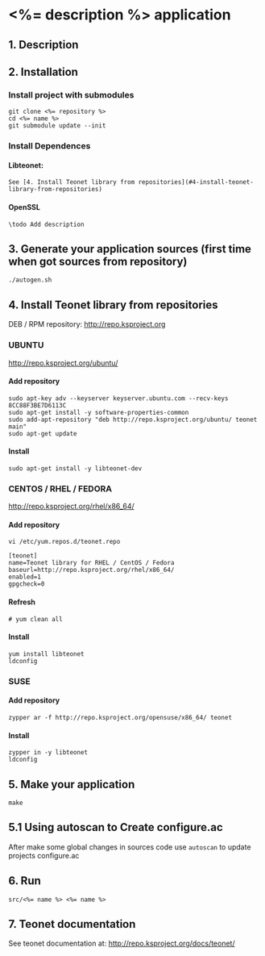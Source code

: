 # <%= description %> application

## 1. Description



## 2. Installation

### Install project with submodules

    git clone <%= repository %>
    cd <%= name %>
    git submodule update --init

### Install Dependences


#### Libteonet:

    See [4. Install Teonet library from repositories](#4-install-teonet-library-from-repositories)

#### OpenSSL

    \todo Add description

## 3. Generate your application sources (first time when got sources from repository)

    ./autogen.sh

## 4. Install Teonet library from repositories

DEB / RPM repository: http://repo.ksproject.org

### UBUNTU

http://repo.ksproject.org/ubuntu/

#### Add repository

    sudo apt-key adv --keyserver keyserver.ubuntu.com --recv-keys 8CC88F3BE7D6113C
    sudo apt-get install -y software-properties-common
    sudo add-apt-repository "deb http://repo.ksproject.org/ubuntu/ teonet main"
    sudo apt-get update

#### Install

    sudo apt-get install -y libteonet-dev


### CENTOS / RHEL / FEDORA

http://repo.ksproject.org/rhel/x86_64/

#### Add repository

    vi /etc/yum.repos.d/teonet.repo

    [teonet]
    name=Teonet library for RHEL / CentOS / Fedora
    baseurl=http://repo.ksproject.org/rhel/x86_64/
    enabled=1
    gpgcheck=0

#### Refresh

    # yum clean all

#### Install

    yum install libteonet
    ldconfig 

### SUSE

#### Add repository

    zypper ar -f http://repo.ksproject.org/opensuse/x86_64/ teonet

#### Install
    
    zypper in -y libteonet
    ldconfig


## 5. Make your application 

    make

## 5.1 Using autoscan to Create configure.ac

After make some global changes in sources code use ```autoscan``` to update projects 
configure.ac

## 6. Run 
    
    src/<%= name %> <%= name %>

## 7. Teonet documentation

See teonet documentation at: http://repo.ksproject.org/docs/teonet/
